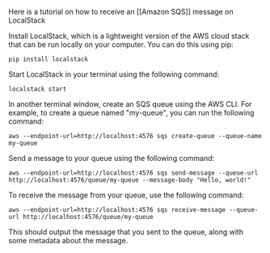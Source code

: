 Here is a tutorial on how to receive an [[Amazon SQS]] message on LocalStack

Install LocalStack, which is a lightweight version of the AWS cloud stack that can be run locally on your computer. You can do this using pip:


```
pip install localstack
```

Start LocalStack in your terminal using the following command:
```
localstack start
```

In another terminal window, create an SQS queue using the AWS CLI. For example, to create a queue named "my-queue", you can run the following command:

```
aws --endpoint-url=http://localhost:4576 sqs create-queue --queue-name my-queue
```

Send a message to your queue using the following command:
```
aws --endpoint-url=http://localhost:4576 sqs send-message --queue-url http://localhost:4576/queue/my-queue --message-body "Hello, world!"
```

To receive the message from your queue, use the following command:

```
aws --endpoint-url=http://localhost:4576 sqs receive-message --queue-url http://localhost:4576/queue/my-queue
```

This should output the message that you sent to the queue, along with some metadata about the message.
